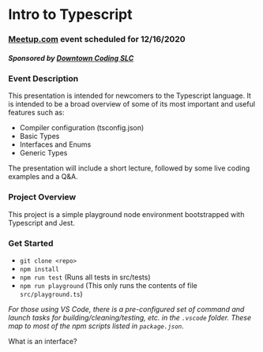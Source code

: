 # Intro to Typescript

### [Meetup.com](https://www.meetup.com/DowntownCodingSLC/events/cxkjrrybcqbvb/) event scheduled for 12/16/2020

##### Sponsored by [Downtown Coding SLC](https://www.meetup.com/DowntownCodingSLC/)

### Event Description

This presentation is intended for newcomers to the Typescript language. It is intended to be a broad overview of some of its most important and useful features such as:

- Compiler configuration (tsconfig.json)
- Basic Types
- Interfaces and Enums
- Generic Types

The presentation will include a short lecture, followed by some live coding examples and a Q&A.

### Project Overview

This project is a simple playground node environment bootstrapped with Typescript and Jest.

### Get Started

- `git clone <repo>`
- `npm install`
- `npm run test` (Runs all tests in src/tests)
- `npm run playground` (This only runs the contents of file `src/playground.ts`)

_For those using VS Code, there is a pre-configured set of command and launch tasks for building/cleaning/testing, etc. in the `.vscode` folder. These map to most of the npm scripts listed in `package.json`_.

What is an interface?
